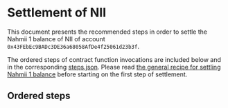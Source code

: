 # Settlement of NII
This document presents the recommended steps in order to settle the Nahmii 1
balance of NII of account `0x43FEbEc9BADc3DE36a68058AfDe4f25061d23b3f`.

The ordered steps of contract function invocations are included below and in
the corresponding [steps.json](./steps.json). Please read [the general recipe
for settling Nahmii 1 balance](../../README.md) before starting on the first
step of settlement.

## Ordered steps

